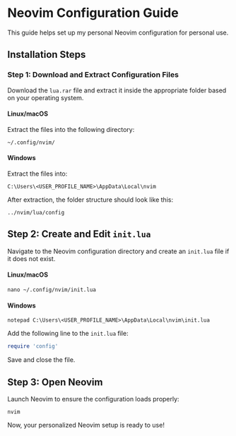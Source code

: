 # Neovim Configuration Guide

This guide helps set up my personal Neovim configuration for personal use.

## Installation Steps

### Step 1: Download and Extract Configuration Files
Download the `lua.rar` file and extract it inside the appropriate folder based on your operating system.

#### **Linux/macOS**
Extract the files into the following directory:
```
~/.config/nvim/
```

#### **Windows**
Extract the files into:
```
C:\Users\<USER_PROFILE_NAME>\AppData\Local\nvim
```

After extraction, the folder structure should look like this:
```
../nvim/lua/config
```

## Step 2: Create and Edit `init.lua`

Navigate to the Neovim configuration directory and create an `init.lua` file if it does not exist.

#### **Linux/macOS**
```
nano ~/.config/nvim/init.lua
```

#### **Windows**
```
notepad C:\Users\<USER_PROFILE_NAME>\AppData\Local\nvim\init.lua
```

Add the following line to the `init.lua` file:
```lua
require 'config'
```

Save and close the file.

## Step 3: Open Neovim
Launch Neovim to ensure the configuration loads properly:
```
nvim
```

Now, your personalized Neovim setup is ready to use!

